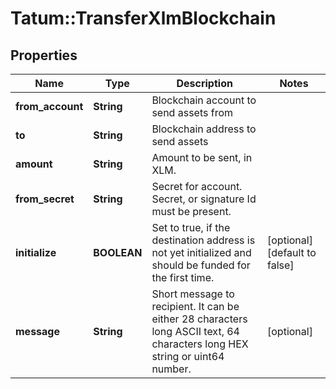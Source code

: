 # Tatum::TransferXlmBlockchain

## Properties
Name | Type | Description | Notes
------------ | ------------- | ------------- | -------------
**from_account** | **String** | Blockchain account to send assets from | 
**to** | **String** | Blockchain address to send assets | 
**amount** | **String** | Amount to be sent, in XLM. | 
**from_secret** | **String** | Secret for account. Secret, or signature Id must be present. | 
**initialize** | **BOOLEAN** | Set to true, if the destination address is not yet initialized and should be funded for the first time. | [optional] [default to false]
**message** | **String** | Short message to recipient. It can be either 28 characters long ASCII text, 64 characters long HEX string or uint64 number. | [optional] 

